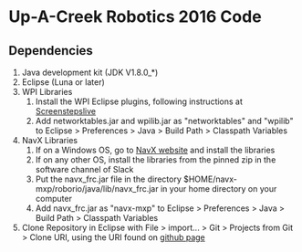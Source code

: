 # Up-A-Creek Robotics 2016 Code
## Dependencies
1. Java development kit (JDK V1.8.0_*)
2. Eclipse (Luna or later)
3. WPI Libraries
   1. Install the WPI Eclipse plugins, following instructions at [Screenstepslive](http://wpilib.screenstepslive.com/s/4485/m/13809/l/145002-installing-eclipse-c-java)
   2. Add networktables.jar and wpilib.jar as "networktables" and "wpilib" to Eclipse > Preferences > Java > Build Path > Classpath Variables
4. NavX Libraries
   1. If on a Windows OS, go to [NavX website](http://www.pdocs.kauailabs.com/navx-mxp/software/roborio-libraries/java/) and install the libraries
   2. If on any other OS, install the libraries from the pinned zip in the software channel of Slack
   3. Put the navx_frc.jar file in the directory $HOME/navx-mxp/roborio/java/lib/navx_frc.jar in your home directory on your computer
   4. Add navx_frc.jar as "navx-mxp" to Eclipse > Preferences > Java > Build Path > Classpath Variables
5. Clone Repository in Eclipse with File > import... > Git > Projects from Git > Clone URI, using the URI found on [github page](https://github.com/Team1619/Robot2016.git)
